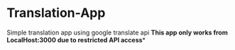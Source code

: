 # Translation-App
Simple translation app using google translate api
**This app only works from LocalHost:3000 due to restricted API access***

